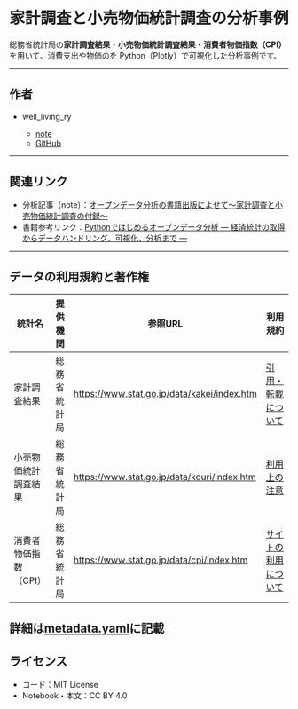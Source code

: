 # 家計調査と小売物価統計調査の分析事例

総務省統計局の**家計調査結果**・**小売物価統計調査結果**・**消費者物価指数（CPI）** を用いて、消費支出や物価のを Python（Plotly）で可視化した分析事例です。

---

## 作者

* well_living_ry

  * [note](https://note.com/well_living_ry)
  * [GitHub](https://github.com/well-living)

---

## 関連リンク

- 分析記事（note）：[オープンデータ分析の書籍出版によせて～家計調査と小売物価統計調査の付録～](https://note.com/well_living_ry/n/n6b4184e169cd)
- 書籍参考リンク：[Pythonではじめるオープンデータ分析 ― 経済統計の取得からデータハンドリング、可視化、分析まで ―](https://www.kodansha.co.jp/book/products/0000419304)

---

## データの利用規約と著作権

| 統計名 | 提供機関 | 参照URL | 利用規約 |
|---------|------------|-----------|------------|
| 家計調査結果 | 総務省統計局 | https://www.stat.go.jp/data/kakei/index.htm | [引用・転載について](https://www.stat.go.jp/data/kakei/inyou.html) |
| 小売物価統計調査結果 | 総務省統計局 | https://www.stat.go.jp/data/kouri/index.htm | [利用上の注意](https://www.stat.go.jp/data/kouri/doukou/2.html) |
| 消費者物価指数（CPI） | 総務省統計局 | https://www.stat.go.jp/data/cpi/index.htm | [サイトの利用について](https://www.stat.go.jp/info/riyou.html) |

詳細は[metadata.yaml](https://github.com/python-opendata-analysis/opendata-casebook/blob/main/casebook/household/202510-well_living_ry-kakei-kouri/metadata.yaml)に記載
---

## ライセンス

* コード：MIT License
* Notebook・本文：CC BY 4.0
